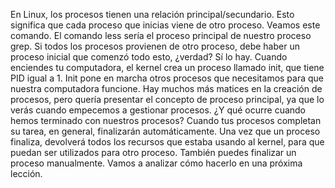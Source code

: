 En Linux, los procesos tienen
una relación principal/secundario. Esto significa que cada proceso que inicias
viene de otro proceso. Veamos este comando. El comando less sería el proceso principal
de nuestro proceso grep. Si todos los procesos provienen
de otro proceso, debe haber un proceso inicial
que comenzó todo esto, ¿verdad? Sí lo hay.
Cuando enciendes tu computadora, el kernel crea un proceso llamado init,
que tiene PID igual a 1. Init pone en marcha otros procesos que necesitamos
para que nuestra computadora funcione. Hay muchos más matices en la creación de procesos,
pero quería presentar el concepto de proceso principal,
ya que lo verás cuando empecemos a gestionar procesos. ¿Y qué ocurre cuando
hemos terminado con nuestros procesos? Cuando tus procesos completan su tarea,
en general, finalizarán automáticamente. Una vez que un proceso finaliza,
devolverá todos los recursos que estaba usando al kernel,
para que puedan ser utilizados para otro proceso. También puedes finalizar un proceso manualmente. Vamos a analizar cómo hacerlo
en una próxima lección.